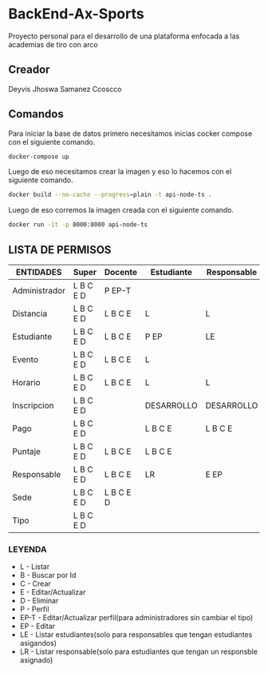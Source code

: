 # BackEnd-Ax-Sports

Proyecto personal para el desarrollo de una plataforma enfocada a las academias de tiro con arco

## Creador

Deyvis Jhoswa Samanez Ccoscco

## Comandos

Para iniciar la base de datos primero necesitamos inicias cocker compose con el siguiente comando.
```bash
docker-compose up
```

Luego de eso necesitamos crear la imagen y eso lo hacemos con el siguiente comando.
```bash
docker build --no-cache --progress=plain -t api-node-ts .
```

Luego de eso corremos la imagen creada con el siguiente comando.
```bash
docker run -it -p 8000:8000 api-node-ts
```

## LISTA DE PERMISOS

|  ENTIDADES       |         Super        |       Docente       |     Estudiante      |     Responsable     |  
|------------------|----------------------|---------------------|---------------------|---------------------|
|  Administrador   |  L B C E D           | P EP-T              |                     |                     |
|  Distancia       |  L B C E D           | L B C E             | L                   | L                   |
|  Estudiante      |  L B C E D           | L B C E             | P EP                | LE                  |
|  Evento          |  L B C E D           | L B C E             | L                   |                     |
|  Horario         |  L B C E D           | L B C E             | L                   | L                   |
|  Inscripcion     |  L B C E D           |                     | DESARROLLO          | DESARROLLO          |
|  Pago            |  L B C E D           |                     | L B C E             | L B C E             |
|  Puntaje         |  L B C E D           | L B C E             | L B C E             |                     |
|  Responsable     |  L B C E D           | L B C E             | LR                  | E EP                |
|  Sede            |  L B C E D           | L B C E D           |                     |                     |
|  Tipo            |  L B C E D           |                     |                     |                     |

### LEYENDA

* L       -  Listar
* B       -  Buscar por Id
* C       -  Crear 
* E       -  Editar/Actualizar
* D       -  Eliminar
* P       -  Perfil
* EP-T    -  Editar/Actualizar perfil(para administradores sin cambiar el tipo)
* EP      -  Editar
* LE      -  Listar estudiantes(solo para responsables que tengan estudiantes asigandos)
* LR      -  Listar responsable(solo para estudiantes que tengan un responsble asignado)


